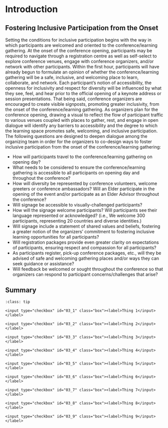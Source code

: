 # Introduction

## Fostering Inclusive Participation from the Onset 
Setting the conditions for inclusive participation begins with the way in which participants are welcomed and oriented to the conference/learning gathering. At the onset of the conference opening, participants may be required to navigate through a registration centre as well as self-select to explore conference venues, engage with conference organizers, and/or network with other participants.  Within the first hour, participants will have already begun to formulate an opinion of whether the conference/learning gathering will be a safe, inclusive, and welcoming place to learn, collaborate, and network.  Each participant’s notion of accessibility, the openness for inclusivity and respect for diversity will be influenced by what they see, feel, and hear prior to the official opening of a keynote address or session presentations.  That being said, conference organizers are encouraged to create visible signposts, promoting greater inclusivity, from the onset of the conference/learning gathering. As organizers plan for the conference opening, drawing a visual to reflect the flow of participant traffic to various venues coupled with places to gather, rest, and engage in open dialogue will identify any barriers to accessibility and the degree to which the learning space promotes safe, welcoming, and  inclusive participation.  The following questions are designed to deepen dialogue among the organizing team in order for the organizers to co-design ways to foster inclusive participation from the onset of the conference/learning gathering:

- How will participants travel to the conference/learning gathering on opening day?
- What needs to be considered to ensure the conference/learning gathering is accessible to all participants on opening day and throughout the conference?
- How will diversity be represented by conference volunteers, welcome greeters or conference ambassadors? Will an Elder participate in the opening of the event and/or participate as an Elder Advisor throughout the conference?
- Will signage be accessible to visually-challenged participants?
- How will the signage welcome participants?  Will participants see their language represented or acknowledged? (i.e., We welcome 300 participants, representing 20 countries and diverse identities.) 
- Will signage include a statement of shared values and beliefs, fostering a greater notion of the organizers’ commitment to fostering  inclusive learning opportunities for all participants? 
- Will registration packages provide even greater clarity on expectations of participants, ensuring respect and compassion for all participants?
- As participants register, pick-up conference packages, etc., will they be advised of safe and welcoming gathering places and/or ways they can seek guidance or assistance?
- Will  feedback be welcomed or sought throughout the conference so that organizers can respond to participant concerns/challenges that arise?


## Summary

```{admonition} Checklist of items
:class: tip

<input type="checkbox" id="03_1" class="box"><label>Thing 1</input></label>

<input type="checkbox" id="03_2" class="box"><label>Thing 2</input></label>

<input type="checkbox" id="03_3" class="box"><label>Thing 3</input></label>

<input type="checkbox" id="03_4" class="box"><label>Thing 4</input></label>

<input type="checkbox" id="03_5" class="box"><label>Thing 5</input></label>

<input type="checkbox" id="03_6" class="box"><label>Thing 6</input></label>

<input type="checkbox" id="03_7" class="box"><label>Thing 7</input></label>

<input type="checkbox" id="03_8" class="box"><label>Thing 8</input></label>

<input type="checkbox" id="03_9" class="box"><label>Thing 9</input></label>
```
